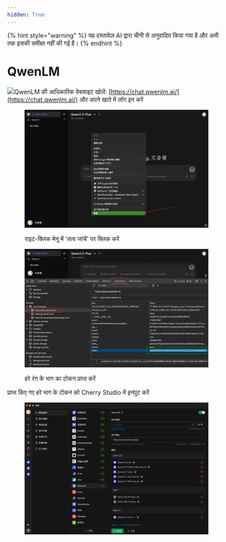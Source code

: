 ```yaml
---
hidden: True
---
```


{% hint style="warning" %}
यह दस्तावेज़ AI द्वारा चीनी से अनुवादित किया गया है और अभी तक इसकी समीक्षा नहीं की गई है।
{% endhint %}

# QwenLM

![](<../../.gitbook/assets/Google Chrome 2025-01-15 09.28.54 (1).tiff>)QwenLM की आधिकारिक वेबसाइट खोलें: [https://chat.qwenlm.ai/](https://chat.qwenlm.ai/) और अपने खाते में लॉग इन करें

<figure><img src="../../.gitbook/assets/image (16).png" alt=""><figcaption><p>राइट-क्लिक मेनू में 'तत्व जांचें' पर क्लिक करें</p></figcaption></figure>

<figure><img src="../../.gitbook/assets/Google Chrome 2025-01-15 09.30.49.png" alt=""><figcaption><p>हरे रंग के भाग का टोकन प्राप्त करें</p></figcaption></figure>

प्राप्त किए गए हरे भाग के टोकन को Cherry Studio में इनपुट करें

<figure><img src="../../.gitbook/assets/image (18).png" alt=""><figcaption></figcaption></figure>